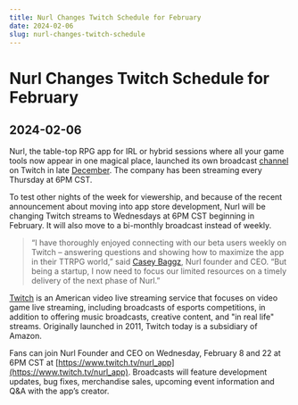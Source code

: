 ```yaml
---
title: Nurl Changes Twitch Schedule for February
date: 2024-02-06
slug: nurl-changes-twitch-schedule
---
```


# Nurl Changes Twitch Schedule for February

## 2024-02-06

Nurl, the table-top RPG app for IRL or hybrid sessions where all your game tools now appear in one magical place, launched its own broadcast [channel](https://www.twitch.tv/nurl_app) on Twitch in late [December](https://nurlttrpg.com/blog/nurl-now-on-twitch). The company has been streaming every Thursday at 6PM CST.

To test other nights of the week for viewership, and because of the recent announcement about moving into app store development, Nurl will be changing Twitch streams to Wednesdays at 6PM CST beginning in February. It will also move to a bi-monthly broadcast instead of weekly.

> “I have thoroughly enjoyed connecting with our beta users weekly on Twitch – answering questions and showing how to maximize the app in their TTRPG world,” said [Casey Baggz](https://www.linkedin.com/in/caseybaggz/), Nurl founder and CEO. “But being a startup, I now need to focus our limited resources on a timely delivery of the next phase of Nurl.”

[Twitch](https://www.twitch.tv/) is an American video live streaming service that focuses on video game live streaming, including broadcasts of esports competitions, in addition to offering music broadcasts, creative content, and "in real life" streams. Originally launched in 2011, Twitch today is a subsidiary of Amazon.

Fans can join Nurl Founder and CEO on Wednesday, February 8 and 22 at 6PM CST at [https://www.twitch.tv/nurl_app](https://www.twitch.tv/nurl_app). Broadcasts will feature development updates, bug fixes, merchandise sales, upcoming event information and Q&A with the app’s creator.
